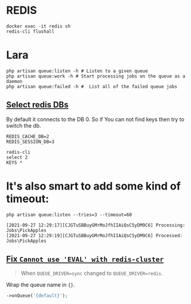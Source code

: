 # REDIS

```shell
docker exec -it redis sh
redis-cli flushall
```

# Lara

```shell
php artisan queue:listen -h # Listen to a given queue
php artisan queue:work -h # Start processing jobs on the queue as a daemon
php artisan queue:failed -h #  List all of the failed queue jobs
```

## [Select redis DBs](https://www.digitalocean.com/community/cheatsheets/how-to-manage-redis-databases-and-keys#managing-databases)

By default it connects to the DB 0. So if You can not find keys then try to switch the db.

```env
REDIS_CACHE_DB=2
REDIS_SESSION_DB=3
```

```shell
redis-cli
select 2
KEYS *
```

# It's also smart to add some kind of timeout:

```shell
php artisan queue:listen --tries=3 --timeout=60
```

```
[2021-09-27 12:29:17][CJGTuSBBuyGMrMoJfhIIAiQsC5yDM9C6] Processing: Jobs\PickApples
[2021-09-27 12:29:19][CJGTuSBBuyGMrMoJfhIIAiQsC5yDM9C6] Processed:  Jobs\PickApples
```

## [Fix `Cannot use 'EVAL' with redis-cluster`](https://stackoverflow.com/a/60036453)
> When `QUEUE_DRIVER=sync` changed to `QUEUE_DRIVER=redis`.

Wrap the queue name in `{}`.

```php
->onQueue('{default}');
```
